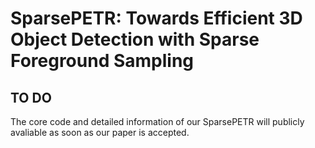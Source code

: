# SparsePETR: Towards Efficient 3D Object Detection with Sparse Foreground Sampling

## TO DO
The core code and detailed information of our SparsePETR will publicly avaliable as soon as our paper is accepted.
